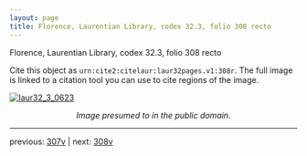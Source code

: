```yaml
---
layout: page
title: Florence, Laurentian Library, codex 32.3, folio 308 recto
---
```


Florence, Laurentian Library, codex 32.3, folio 308 recto

Cite this object as `urn:cite2:citelaur:laur32pages.v1:308r`.  The full image is linked to a citation tool you can use to cite regions of the image.

[![laur32_3_0623](http://www.homermultitext.org/iipsrv?IIIF=/project/homer/pyramidal/deepzoom/citelaur/laur32imgs/v1/laur32_3_0623.tif/full/800,/0/default.jpg)](http://www.homermultitext.org/ict2/?urn=urn:cite2:citelaur:laur32imgs.v1:laur32_3_0623) 

<p style="text-align: center; font-style: italic;">Image presumed to in the public domain.</p>

---

previous: [307v](../307v/) | next: [308v](../308v/)